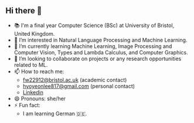 ## Hi there 👋
- 📚 I'm a final year Computer Science (BSc) at University of Bristol, United Kingdom.
- 🔭 I’m interested in Natural Language Processing and Machine Learning.
- 🌱 I’m currently learning Machine Learning, Image Processing and Computer Vision, Types and Lambda Calculus, and Computer Graphics.
- 👯 I’m looking to collaborate on projects or any research opportunities related to ML. 
- 📫 How to reach me:
  - fw22912@bristol.ac.uk (academic contact)
  - hyoyeonlee817@gmail.com (personal contact)
  - [Linkedin](https://www.linkedin.com/in/hyoyeon-lee/)
- 😄 Pronouns: she/her
- ⚡ Fun fact: 
  - I am learning German 🇩🇪.


